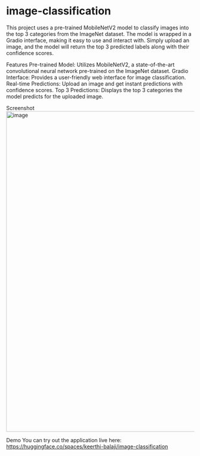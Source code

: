 # image-classification

This project uses a pre-trained MobileNetV2 model to classify images into the top 3 categories from the ImageNet dataset. The model is wrapped in a Gradio interface, making it easy to use and interact with. Simply upload an image, and the model will return the top 3 predicted labels along with their confidence scores.

Features
Pre-trained Model: Utilizes MobileNetV2, a state-of-the-art convolutional neural network pre-trained on the ImageNet dataset.
Gradio Interface: Provides a user-friendly web interface for image classification.
Real-time Predictions: Upload an image and get instant predictions with confidence scores.
Top 3 Predictions: Displays the top 3 categories the model predicts for the uploaded image.

Screenshot
<img width="857" alt="image" src="https://github.com/user-attachments/assets/b6afb538-7759-4a2a-9148-2b572cb3033f">

Demo
You can try out the application live here: https://huggingface.co/spaces/keerthi-balaji/image-classification


